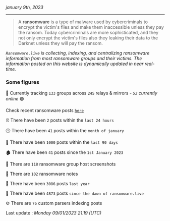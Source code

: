 _january 9th, 2023_

---

> A **ransomware** is a type of malware used by cybercriminals to encrypt the victim's files and make them inaccessible unless they pay the ransom. Today cybercriminals are more sophisticated, and they not only encrypt the victim's files also they leaking their data to the Darknet unless they will pay the ransom.


_`Ransomware.live` is collecting, indexing, and centralizing ransomware information from most ransomware groups and their victims. The information posted on this website is dynamically updated in near real-time._

### Some figures 

🔎 Currently tracking `133` groups across `245` relays & mirrors - _`53` currently online_ 🟢

Check recent ransomware posts [`here`](recentposts.md)


⏰ There have been `2` posts within the `last 24 hours`

🕓 There have been `41` posts within the `month of january`

📅 There have been `1000` posts within the `last 90 days`

🏚 There have been `41` posts since the `1st January 2023`

📸 There are `118` ransomware group host screenshots

📝 There are `102` ransomware notes

🚀 There have been `3086` posts `last year`

🐣 There have been `4873` posts `since the dawn of ransomware.live`

⚙️ There are `76` custom parsers indexing posts



Last update : _Monday 09/01/2023 21.19 (UTC)_

